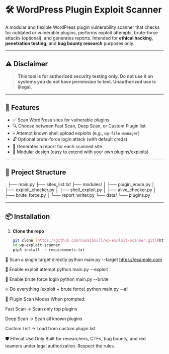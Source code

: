 # 🛠️ WordPress Plugin Exploit Scanner

A modular and flexible WordPress plugin vulnerability scanner that checks for outdated or vulnerable plugins, performs exploit attempts, brute-force attacks (optional), and generates reports. Intended for **ethical hacking**, **penetration testing**, and **bug bounty research** purposes only.

---

## ⚠️ Disclaimer

> **This tool is for authorized security testing only. Do not use it on systems you do not have permission to test. Unauthorized use is illegal.**

---

## 🚀 Features

- ✅ Scan WordPress sites for vulnerable plugins
- 🔍 Choose between Fast Scan, Deep Scan, or Custom Plugin list
- 💀 Attempt known shell upload exploits (e.g., `wp-file-manager`)
- 🔓 Optional brute-force login attack (with default creds)
- 📝 Generates a report for each scanned site
- 🧱 Modular design (easy to extend with your own plugins/exploits)

---

## 📂 Project Structure
. ├── main.py ├── sites_list.txt ├── modules/ │ ├── plugin_enum.py │ ├── exploit_checker.py │ ├── shell_exploit.py │ ├── alive_checker.py │ ├── brute_force.py │ └── report_writer.py └── data/ └── plugins.py

---

## 📦 Installation

1. **Clone the repo**
   ```bash
   git clone [https://github.com/nusaibnull/wp-exploit-scanner.git](https://github.com/nusaibnull/WP-Hunter.git
   cd wp-exploit-scanner
   pip3 install -r requirements.txt

🔸 Scan a single target directly
python main.py --target https://example.com

🧨 Enable exploit attempt
python main.py --exploit

🔑 Enable brute force login
python main.py --brute

🔥 Do everything (exploit + brute force)
python main.py --all

🧠 Plugin Scan Modes
When prompted:

Fast Scan → Scan only top plugins

Deep Scan → Scan all known plugins

Custom List → Load from custom plugin list

🛡️ Ethical Use Only
Built for researchers, CTFs, bug bounty, and red teamers under legal authorization. Respect the rules.
